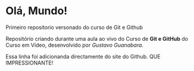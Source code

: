 # Olá, Mundo!
 Primeiro repositorio versonado do curso de Git e Github

 Repositório criando durante uma aula ao vivo do Curso de **Git e GitHub** do Curso em Vídeo, desenvolvido por *Gustavo Guanabara*.

 Essa linha foi adicionanda directamente do site do Github. QUE IMPRESSIONANTE!
